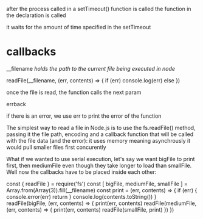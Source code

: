after the process called in
a setTimeout() function is called
the function in the declaration
is called

it waits for the amount of
time specified in the setTimeout

# callbacks

__filename *holds the path to the current file being executed in node*

readFile(__filename, (err, contents) =>
{
 if (err)
    console.log(err)
 else
})

once the file is read, the function
calls the next param

errback

if there is an error, we use
err to print the error of the function

The simplest way to read a file in Node.js
is to use the fs.readFile() method,
passing it the file path, encoding and a callback function
that will be called with the file data (and the error):
it uses memory meaning asynchrously it would
pull smaller files first concurently

What if we wanted to use serial execution, let's say we want bigFile to print first,
then mediumFile even though they take longer to load than smallFile. Well now the callbacks have to be placed inside each other:

const { readFile } = require('fs')
const [ bigFile, mediumFile, smallFile ] = Array.from(Array(3)).fill(__filename)
const print = (err, contents) => {
  if (err) {
    console.error(err)
    return
  }
  console.log(contents.toString())
}
readFile(bigFile, (err, contents) => {
  print(err, contents)
  readFile(mediumFile, (err, contents) => {
    print(err, contents)
    readFile(smallFile, print)
  })
})
